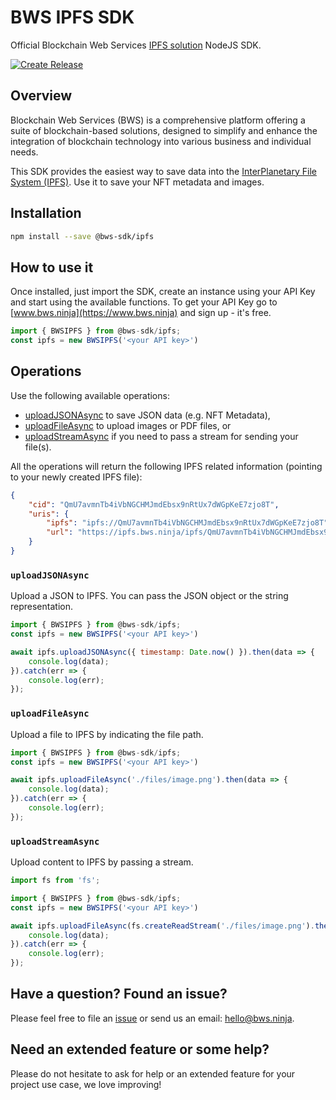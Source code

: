 # BWS IPFS SDK

Official Blockchain Web Services [IPFS solution](https://docs.bws.ninja/solutions/bws.ipfs.upload) NodeJS SDK.

[![Create Release](https://github.com/Blockchain-Web-Services/bws-api-sdk-node-ipfs/actions/workflows/on-push_create-release.yml/badge.svg?branch=master)](https://github.com/Blockchain-Web-Services/bws-api-sdk-node-ipfs/actions/workflows/on-push_create-release.yml)

## Overview

Blockchain Web Services (BWS) is a comprehensive platform offering a suite of blockchain-based solutions, designed to simplify and enhance the integration of blockchain technology into various business and individual needs.

This SDK provides the easiest way to save data into the [InterPlanetary File System (IPFS)](https://en.wikipedia.org/wiki/InterPlanetary_File_System). Use it to save your NFT metadata and images.

## Installation

```bash
npm install --save @bws-sdk/ipfs
```

## How to use it

Once installed, just import the SDK, create an instance using your API Key and start using the available functions. To get your API Key go to [www.bws.ninja](https://www.bws.ninja) and sign up - it's free.

```javascript
import { BWSIPFS } from @bws-sdk/ipfs;
const ipfs = new BWSIPFS('<your API key>')
```

## Operations

Use the following available operations:

- [uploadJSONAsync](#uploadJSONAsync-anchor) to save JSON data (e.g. NFT Metadata), 
- [uploadFileAsync](#uploadFileAsync-anchor) to upload images or PDF files, or 
- [uploadStreamAsync](#uploadStreamAsync-anchor) if you need to pass a stream for sending your file(s).

All the operations will return the following IPFS related information (pointing to your newly created IPFS file):

```json
{
    "cid": "QmU7avmnTb4iVbNGCHMJmdEbsx9nRtUx7dWGpKeE7zjo8T",
    "uris": {
        "ipfs": "ipfs://QmU7avmnTb4iVbNGCHMJmdEbsx9nRtUx7dWGpKeE7zjo8T",
        "url": "https://ipfs.bws.ninja/ipfs/QmU7avmnTb4iVbNGCHMJmdEbsx9nRtUx7dWGpKeE7zjo8T"
    }
}
```

<a name="uploadJSONAsync-anchor"></a>
### `uploadJSONAsync`

Upload a JSON to IPFS. You can pass the JSON object or the string representation.

```javascript
import { BWSIPFS } from @bws-sdk/ipfs;
const ipfs = new BWSIPFS('<your API key>')

await ipfs.uploadJSONAsync({ timestamp: Date.now() }).then(data => {
    console.log(data);
}).catch(err => {
    console.log(err);
});
```


<a name="uploadFileAsync-anchor"></a>
### `uploadFileAsync`

Upload a file to IPFS by indicating the file path.

```javascript
import { BWSIPFS } from @bws-sdk/ipfs;
const ipfs = new BWSIPFS('<your API key>')

await ipfs.uploadFileAsync('./files/image.png').then(data => {
    console.log(data);
}).catch(err => {
    console.log(err);
});
```

<a name="uploadStreamAsync-anchor"></a>
### `uploadStreamAsync`

Upload content to IPFS by passing a stream.

```javascript
import fs from 'fs';

import { BWSIPFS } from @bws-sdk/ipfs;
const ipfs = new BWSIPFS('<your API key>')

await ipfs.uploadFileAsync(fs.createReadStream('./files/image.png').then(data => {
    console.log(data);
}).catch(err => {
    console.log(err);
});
```

## Have a question? Found an issue?

Please feel free to file an [issue](https://github.com/Blockchain-Web-Services/bws-api-sdk-node-ipfs/issues) or send us an email: hello@bws.ninja.

## Need an extended feature or some help?

Please do not hesitate to ask for help or an extended feature for your project use case, we love improving!
